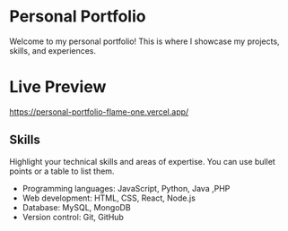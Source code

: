 # Personal Portfolio

Welcome to my personal portfolio! This is where I showcase my projects, skills, and experiences.

# Live Preview

https://personal-portfolio-flame-one.vercel.app/

## Skills

Highlight your technical skills and areas of expertise. You can use bullet points or a table to list them.

- Programming languages: JavaScript, Python, Java ,PHP
- Web development: HTML, CSS, React, Node.js
- Database: MySQL, MongoDB
- Version control: Git, GitHub

